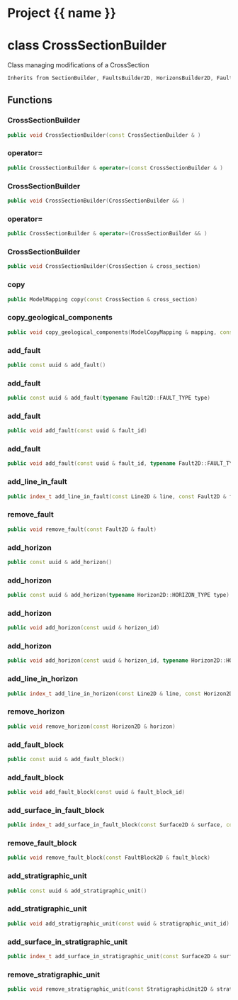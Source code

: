 <script setup>
import {useRoute} from 'vitepress'
const {path} = useRoute()
const tokens = path.split('/')
const words = tokens[2].split('-');
for (let i = 0; i < words.length; i++) {
    words[i] = words[i].charAt(0).toUpperCase() + words[i].slice(1);
    words[i] = words[i].replace('geode', 'Geode')
}
const name = words.join('-');
</script>
# Project {{ name }}

# class CrossSectionBuilder


 Class managing modifications of a CrossSection



```cpp
Inherits from SectionBuilder, FaultsBuilder2D, HorizonsBuilder2D, FaultBlocksBuilder2D, StratigraphicUnitsBuilder2D
```



## Functions

### CrossSectionBuilder

```cpp
public void CrossSectionBuilder(const CrossSectionBuilder & )
```


### operator=

```cpp
public CrossSectionBuilder & operator=(const CrossSectionBuilder & )
```


### CrossSectionBuilder

```cpp
public void CrossSectionBuilder(CrossSectionBuilder && )
```


### operator=

```cpp
public CrossSectionBuilder & operator=(CrossSectionBuilder && )
```


### CrossSectionBuilder

```cpp
public void CrossSectionBuilder(CrossSection & cross_section)
```


### copy

```cpp
public ModelMapping copy(const CrossSection & cross_section)
```


### copy_geological_components

```cpp
public void copy_geological_components(ModelCopyMapping & mapping, const CrossSection & cross_section)
```


### add_fault

```cpp
public const uuid & add_fault()
```


### add_fault

```cpp
public const uuid & add_fault(typename Fault2D::FAULT_TYPE type)
```


### add_fault

```cpp
public void add_fault(const uuid & fault_id)
```


### add_fault

```cpp
public void add_fault(const uuid & fault_id, typename Fault2D::FAULT_TYPE type)
```


### add_line_in_fault

```cpp
public index_t add_line_in_fault(const Line2D & line, const Fault2D & fault)
```


### remove_fault

```cpp
public void remove_fault(const Fault2D & fault)
```


### add_horizon

```cpp
public const uuid & add_horizon()
```


### add_horizon

```cpp
public const uuid & add_horizon(typename Horizon2D::HORIZON_TYPE type)
```


### add_horizon

```cpp
public void add_horizon(const uuid & horizon_id)
```


### add_horizon

```cpp
public void add_horizon(const uuid & horizon_id, typename Horizon2D::HORIZON_TYPE type)
```


### add_line_in_horizon

```cpp
public index_t add_line_in_horizon(const Line2D & line, const Horizon2D & horizon)
```


### remove_horizon

```cpp
public void remove_horizon(const Horizon2D & horizon)
```


### add_fault_block

```cpp
public const uuid & add_fault_block()
```


### add_fault_block

```cpp
public void add_fault_block(const uuid & fault_block_id)
```


### add_surface_in_fault_block

```cpp
public index_t add_surface_in_fault_block(const Surface2D & surface, const FaultBlock2D & fault_block)
```


### remove_fault_block

```cpp
public void remove_fault_block(const FaultBlock2D & fault_block)
```


### add_stratigraphic_unit

```cpp
public const uuid & add_stratigraphic_unit()
```


### add_stratigraphic_unit

```cpp
public void add_stratigraphic_unit(const uuid & stratigraphic_unit_id)
```


### add_surface_in_stratigraphic_unit

```cpp
public index_t add_surface_in_stratigraphic_unit(const Surface2D & surface, const StratigraphicUnit2D & stratigraphic_unit)
```


### remove_stratigraphic_unit

```cpp
public void remove_stratigraphic_unit(const StratigraphicUnit2D & stratigraphic_unit)
```





